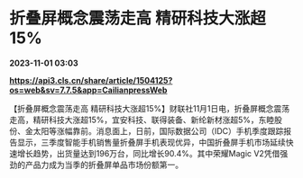 # 折叠屏概念震荡走高 精研科技大涨超15%

**2023-11-01 03:03**

**https://api3.cls.cn/share/article/1504125?os=web&sv=7.7.5&app=CailianpressWeb**

【折叠屏概念震荡走高 精研科技大涨超15%】财联社11月1日电，折叠屏概念震荡走高，精研科技大涨超15%，宜安科技、联得装备、新纶新材涨超5%，东睦股份、金太阳等涨幅靠前。消息面上，日前，国际数据公司（IDC）手机季度跟踪报告显示，三季度智能手机销售量折叠屏手机表现优异，中国折叠屏手机市场延续快速增长趋势，出货量达到196万台，同比增长90.4%。其中荣耀Magic V2凭借强劲的产品力成为当季的折叠屏单品市场份额第一。
